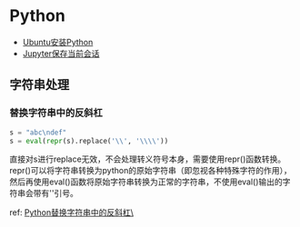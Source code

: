 # Python

* [Ubuntu安装Python](ubuntu-install-python.md)
* [Jupyter保存当前会话](jupyter-save-session.md)

## 字符串处理
### 替换字符串中的反斜杠
```python
s = "abc\ndef"
s = eval(repr(s).replace('\\', '\\\\'))
```

直接对s进行replace无效，不会处理转义符号本身，需要使用repr()函数转换。repr()可以将字符串转换为python的原始字符串（即忽视各种特殊字符的作用），然后再使用eval()函数将原始字符串转换为正常的字符串，不使用eval()输出的字符串会带有''引号。

ref: [Python替换字符串中的反斜杠\\](https://blog.csdn.net/LeonTom/article/details/89703912)
